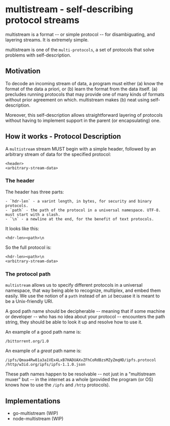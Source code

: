 # multistream - self-describing protocol streams

multistream is a format -- or simple protocol -- for disambiguating, and
layering streams. It is extremely simple.

multistream is one of the `multi-protocols`, a set of protocols that solve
problems with self-description.

## Motivation

To decode an incoming stream of data, a program must either (a) know the format of the data a priori, or (b) learn the format from the data itself. (a) precludes running protocols that may provide one of many kinds of formats without prior agreement on which. multistream makes (b) neat using self-description.

Moreover, this self-description allows straightforward layering of protocols without having to implement support in the parent (or encapsulating) one.

## How it works - Protocol Description

A `multistream` stream MUST begin with a simple header, followed by an arbitrary stream of data for the specified protocol:

```
<header>
<arbitrary-stream-data>
```

### The header

The header has three parts:

```
- `hdr-len` - a varint length, in bytes, for security and binary protocols.
- `path` - the path of the protocol in a universal namespace. UTF-8. must start with a slash.
- `\n` - a newline at the end, for the benefit of text protocols.
```

It looks like this:
```
<hdr-len><path>\n
```

So the full protocol is:

```
<hdr-len><path>\n
<arbitrary-stream-data>
```

### The protocol path

`multistream` allows us to specify different protocols in a universal namespace, that way being able to recognize, multiplex, and embed them easily. We use the notion of a `path` instead of an `id` becuase it is meant to be a Unix-friendly URI.

A good path name should be decipherable -- meaning that if some machine or developer -- who has no idea about your protocol -- encounters the path string, they should be able to look it up and resolve how to use it.

An example of a good path name is:

```
/bittorrent.org/1.0
```

An example of a _great_ path name is:

```
/ipfs/Qmaa4Rw81a3a1VEx4LxB7HADUAXvZFhCoRdBzsMZyZmqHD/ipfs.protocol
/http/w3id.org/ipfs/ipfs-1.1.0.json
```

These path names happen to be resolvable -- not just in a "multistream muxer" but -- in the internet as a whole (provided the program (or OS) knows how to use the `/ipfs` and `/http` protocols).

## Implementations

- go-multistream (WIP)
- node-multistream (WIP)

